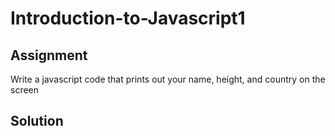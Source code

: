 # Introduction-to-Javascript1
## Assignment
Write a javascript code that prints out your name, height, and country on the screen

## Solution
